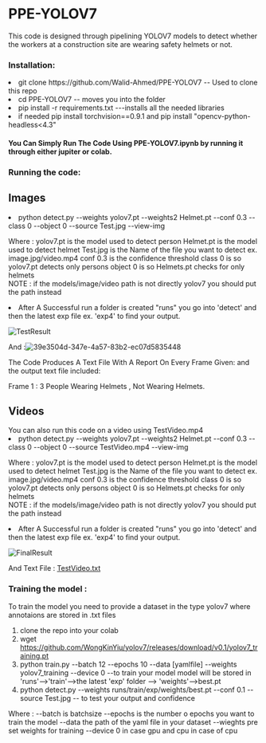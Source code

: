 # PPE-YOLOV7

This code is designed through pipelining YOLOV7 models to detect whether the workers at a construction site are wearing safety helmets or not.



<h3>Installation:</h3> 
<li>git clone https://github.com/Walid-Ahmed/PPE-YOLOV7 -- Used to clone this repo 
<li>cd PPE-YOLOV7 -- moves you into the folder  
<li>pip install -r requirements.txt ---installs all the needed libraries
<li>if needed pip install torchvision==0.9.1  and pip install "opencv-python-headless<4.3"
 
<h4>You Can Simply Run The Code Using PPE-YOLOV7.ipynb by running it through either jupiter or colab.</h4>
        
<h3>Running the code:</h3> 

<h2>Images</h2> 
<li>python detect.py --weights yolov7.pt --weights2 Helmet.pt --conf 0.3 --class 0  --object 0  --source Test.jpg --view-img

Where : yolov7.pt is the model used to detect person
        Helmet.pt is the model used to detect helmet
        Test.jpg is the Name of the file you want to detect ex. image.jpg/video.mp4
        conf 0.3 is the confidence threshold 
        class 0 is so yolov7.pt detects only persons
        object 0 is so Helmets.pt checks for only helmets  
        NOTE : if the models/image/video path is not directly yolov7 you should put the path instead 

<li> After A Successful run a folder is created "runs" you go into 'detect' and then the latest exp file ex. 'exp4' to find your output.
 


![TestResult](https://user-images.githubusercontent.com/20994789/201556683-d0561c70-1f36-4ce7-8043-86b488f88bab.jpg)



And :![39e3504d-347e-4a57-83b2-ec07d5835448](https://user-images.githubusercontent.com/20994789/200872830-079af635-de7d-460e-9278-90131bf61e57.jpg)
        
The Code Produces A Text File With A Report On Every Frame Given: 
and the output text file included:

Frame 1 :  3 People Wearing Helmets , Not Wearing Helmets.


<h2>Videos</h2> 
You can also run this code on a video using TestVideo.mp4
<li>python detect.py --weights yolov7.pt --weights2 Helmet.pt --conf 0.3 --class 0  --object 0  --source TestVideo.mp4 --view-img


Where : yolov7.pt is the model used to detect person
        Helmet.pt is the model used to detect helmet
        Test.jpg is the Name of the file you want to detect ex. image.jpg/video.mp4
        conf 0.3 is the confidence threshold 
        class 0 is so yolov7.pt detects only persons
        object 0 is so Helmets.pt checks for only helmets  
        NOTE : if the models/image/video path is not directly yolov7 you should put the path instead 

<li> After A Successful run a folder is created "runs" you go into 'detect' and then the latest exp file ex. 'exp4' to find your output.


![FinalResult](https://user-images.githubusercontent.com/20994789/200954590-c2b7824f-c39a-43e4-b3ce-82ea148d7450.gif)


And Text File : 
[TestVideo.txt](https://github.com/Walid-Ahmed/PPE-YOLOV7/files/9975597/TestVideo.txt)


 <h3>Training the model :</h3>

 To train the model you need to provide a dataset in the type yolov7 where annotaions are stored in .txt files
 
1. clone the repo into your colab
2. wget https://github.com/WongKinYiu/yolov7/releases/download/v0.1/yolov7_training.pt
3. python train.py --batch 12 --epochs 10 --data [yamlfile] --weights yolov7_training --device 0 --to train your model
   model will be stored in 'runs'-->'train'-->the latest 'exp' folder --> 'weights'-->best.pt
4. python detect.py --weights runs/train/exp/weights/best.pt --conf 0.1 --source Test.jpg -- to test your output and confidence 

Where :  --batch is batchsize 
         --epochs is the number o epochs you want to train the model
         --data the path of the yaml file in your dataset
         --wieghts pre set weights for training
         --device 0 in case gpu and cpu in case of cpu
 



